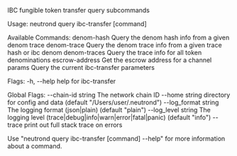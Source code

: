 IBC fungible token transfer query subcommands

Usage:
  neutrond query ibc-transfer [command]

Available Commands:
  denom-hash     Query the denom hash info from a given denom trace
  denom-trace    Query the denom trace info from a given trace hash or ibc denom
  denom-traces   Query the trace info for all token denominations
  escrow-address Get the escrow address for a channel
  params         Query the current ibc-transfer parameters

Flags:
  -h, --help   help for ibc-transfer

Global Flags:
      --chain-id string     The network chain ID
      --home string         directory for config and data (default "/Users/user/.neutrond")
      --log_format string   The logging format (json|plain) (default "plain")
      --log_level string    The logging level (trace|debug|info|warn|error|fatal|panic) (default "info")
      --trace               print out full stack trace on errors

Use "neutrond query ibc-transfer [command] --help" for more information about a command.
